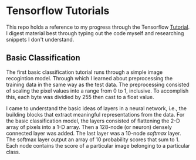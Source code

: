 # Tensorflow Tutorials

This repo holds a reference to my progress through the Tensorflow [Tutorial](https://www.tensorflow.org/tutorials/).
I digest material best through typing out the code myself and researching snippets I don't understand.  

## Basic Classification

The first basic classification tutorial runs through a simple image recogintion model.  Through which I learned about
preprocessing the training data in the same way as the test data.  The preprocessing consisted of scaling the pixel values
into a range from 0 to 1, inclusive. To accomplish this, each byte was dividied by 255 then cast to a float value.

I came to understand the basic ideas of layers in a neural network, i.e., the building blocks that extract meaningful 
representations from the data.  For the basic classification model, the layers consisted of flattening the 2-D array 
of pixels into a 1-D array.  Then a 128-node (or neuron) densely connected layer was added.  The last layer was a 10-node
*softmax* layer.  The softmax layer output an array of 10 probability scores that sum to 1.  Each node contains the score
of a particular image belonging to a particular class.
